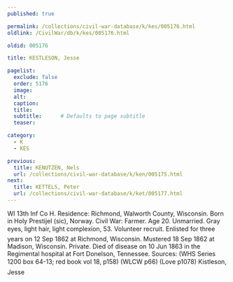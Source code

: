 ```yaml
---
published: true

permalink: /collections/civil-war-database/k/kes/005176.html
oldlink: /CivilWar/db/k/kes/005176.html

oldid: 005176

title: KESTLESON, Jesse

pagelist:
  exclude: false
  order: 5176
  image: 
  alt:
  caption:
  title:
  subtitle:      # Defaults to page subtitle
  teaser:

category: 
  - K 
  - KES

previous:
  title: KENUTZEN, Nels
  url: /collections/civil-war-database/k/ken/005175.html  
next:
  title: KETTELS, Peter
  url: /collections/civil-war-database/k/ket/005177.html   
---
```

WI 13th Inf Co H. Residence: Richmond, Walworth County, Wisconsin. Born in Holy Prestijel (sic), Norway. Civil War: Farmer. Age 20. Unmarried. Gray eyes, light hair, light complexion, 5&#146;3&#148;. Volunteer recruit. Enlisted for three years on 12 Sep 1862 at Richmond, Wisconsin. Mustered 18 Sep 1862 at Madison, Wisconsin. Private. Died of disease on 10 Jun 1863 in the Regimental hospital at Fort Donelson, Tennessee. Sources: (WHS Series 1200 box 64-13; red book vol 18, p158) (WLCW p66) (Love p1078) &#147;Kistleson, Jesse&#148;